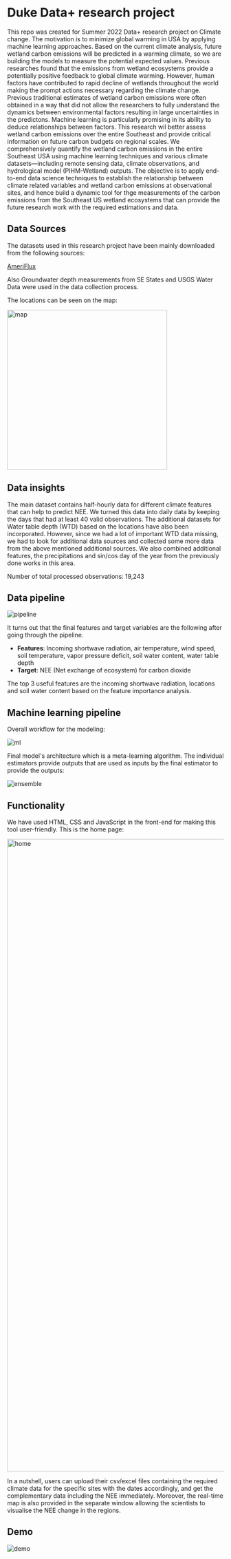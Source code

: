 # Duke Data+ research project

This repo was created for Summer 2022 Data+ research project on Climate change. The motivation is to minimize global warming in USA by applying machine learning approaches. Based on the current climate analysis, future wetland carbon emissions will be predicted in a warming climate, so we are building the models to measure the potential expected values. Previous researches found that the emissions from wetland ecosystems provide a potentially positive feedback to global climate warming. However, human factors have contributed to rapid decline of wetlands throughout the world making the prompt actions necessary regarding the climate change.
Previous traditional estimates of wetland carbon emissions were often obtained in a way that did not allow the researchers to fully understand the dynamics between environmental factors resulting in large uncertainties in the predictons. Machine learning is particularly promising in its ability to deduce
relationships between factors. This research wil better assess wetland carbon emissions over the entire Southeast and provide critical information on future carbon budgets on regional scales.
We comprehensively quantify the wetland carbon emissions in the entire Southeast USA using machine learning techniques and various climate datasets—including remote sensing data, climate observations, and hydrological model (PIHM-Wetland) outputs. The objective is to apply end-to-end data science techniques to establish the relationship between climate related variables and wetland carbon emissions at observational sites, and hence build a dynamic tool for thge measurements of the carbon emissions from the Southeast US wetland ecosystems that can provide the future research work with the required estimations and data.  


## Data Sources

The datasets used in this research project have been mainly downloaded from the following sources:

[AmeriFlux](https://ameriflux.lbl.gov)

Also Groundwater depth measurements from SE
States and USGS Water Data were used in the data collection process.

The locations can be seen on the map:

<img width="372" alt="map" src="https://user-images.githubusercontent.com/53462948/178688240-772000f0-b457-4e1e-b076-8b64b44dc242.png">


## Data insights

The main dataset contains half-hourly data for different climate features that can help to predict NEE. We turned this data into daily data by keeping the days that had at least 40 valid observations. The additional datasets for Water table depth (WTD) based on the locations have also been incorporated. However, since we had a lot of important WTD data missing, we had to look for additional data sources and collected some more data from the above mentioned additional sources. We also combined additional features, the precipitations and sin/cos day of the year from the previously done works in this area.

Number of total processed observations: 19,243


## Data pipeline

![pipeline](https://user-images.githubusercontent.com/53462948/184851369-1b5458a7-0e69-4ad5-a479-5f70b4af6755.png)

It turns out that the final features and target variables are the following after going through the pipeline.

- **Features**: Incoming shortwave radiation,  air temperature,  wind speed,  soil temperature,  vapor pressure deficit, soil water content,  water table depth
- **Target**: NEE (Net exchange of ecosystem) for carbon dioxide  

The top 3 useful features are the incoming shortwave radiation, locations and soil water content based on the feature importance analysis.

## Machine learning pipeline

Overall workflow for the modeling:

![ml](https://user-images.githubusercontent.com/53462948/184869906-fd2b5788-cf5a-4b9b-afc6-dbd3983429b8.png)

Final model's architecture which is a meta-learning algorithm. The individual estimators provide outputs that are used as inputs by the final estimator to provide the outputs:

![ensemble](https://user-images.githubusercontent.com/53462948/184873641-740d6819-0e80-4371-8ad9-531091a77d5f.png)

## Functionality

We have used HTML, CSS and JavaScript in the front-end for making this tool user-friendly. This is the home page:

<img width="1470" alt="home" src="https://user-images.githubusercontent.com/53462948/184875363-9980ff3e-f744-4764-82ee-37901963f0e6.png">

In a nutshell, users can upload their csv/excel files containing the required climate data for the specific sites with the dates accordingly, and get the complementary data including the NEE immediately. Moreover, the real-time map is also provided in the separate window allowing the scientists to visualise the NEE change in the regions.

## Demo

![demo](https://user-images.githubusercontent.com/53462948/184876672-a4467b16-64c9-43c1-8f1d-15f5d62dfe64.gif)

